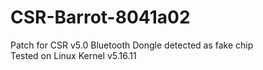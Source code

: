 # CSR-Barrot-8041a02
Patch for CSR v5.0 Bluetooth Dongle detected as fake chip\
Tested on Linux Kernel v5.16.11
